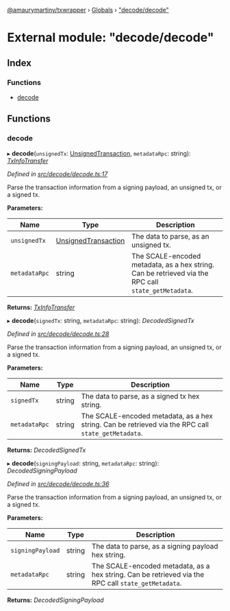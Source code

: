 [@amaurymartiny/txwrapper](../README.md) › [Globals](../globals.md) › ["decode/decode"](_decode_decode_.md)

# External module: "decode/decode"

## Index

### Functions

* [decode](_decode_decode_.md#decode)

## Functions

###  decode

▸ **decode**(`unsignedTx`: [UnsignedTransaction](../interfaces/_util_interfaces_.unsignedtransaction.md), `metadataRpc`: string): *[TxInfoTransfer](../interfaces/_balancetransfer_.txinfotransfer.md)*

*Defined in [src/decode/decode.ts:17](https://github.com/paritytech/txwrapper/blob/c5e4189/src/decode/decode.ts#L17)*

Parse the transaction information from a signing payload, an unsigned tx, or a signed tx.

**Parameters:**

Name | Type | Description |
------ | ------ | ------ |
`unsignedTx` | [UnsignedTransaction](../interfaces/_util_interfaces_.unsignedtransaction.md) | The data to parse, as an unsigned tx. |
`metadataRpc` | string | The SCALE-encoded metadata, as a hex string. Can be retrieved via the RPC call `state_getMetadata`.  |

**Returns:** *[TxInfoTransfer](../interfaces/_balancetransfer_.txinfotransfer.md)*

▸ **decode**(`signedTx`: string, `metadataRpc`: string): *DecodedSignedTx*

*Defined in [src/decode/decode.ts:28](https://github.com/paritytech/txwrapper/blob/c5e4189/src/decode/decode.ts#L28)*

Parse the transaction information from a signing payload, an unsigned tx, or a signed tx.

**Parameters:**

Name | Type | Description |
------ | ------ | ------ |
`signedTx` | string | The data to parse, as a signed tx hex string. |
`metadataRpc` | string | The SCALE-encoded metadata, as a hex string. Can be retrieved via the RPC call `state_getMetadata`.  |

**Returns:** *DecodedSignedTx*

▸ **decode**(`signingPayload`: string, `metadataRpc`: string): *DecodedSigningPayload*

*Defined in [src/decode/decode.ts:36](https://github.com/paritytech/txwrapper/blob/c5e4189/src/decode/decode.ts#L36)*

Parse the transaction information from a signing payload, an unsigned tx, or a signed tx.

**Parameters:**

Name | Type | Description |
------ | ------ | ------ |
`signingPayload` | string | The data to parse, as a signing payload hex string. |
`metadataRpc` | string | The SCALE-encoded metadata, as a hex string. Can be retrieved via the RPC call `state_getMetadata`.  |

**Returns:** *DecodedSigningPayload*
